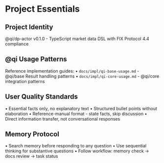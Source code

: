   # Project Essentials

  ## Project Identity
  @qi/dp-actor v0.1.0 - TypeScript market data DSL with FIX Protocol 4.4 compliance

  ## @qi Usage Patterns
  Reference implementation guides:
  • `docs/impl/qi-base-usage.md` - @qi/base Result handling patterns
  • `docs/impl/qi-core-usage.md` - @qi/core integration patterns

  ## User Quality Standards
  • Essential facts only, no explanatory text
  • Structured bullet points without elaboration
  • Reference-manual format - state facts, skip discussion
  • Direct information transfer, not conversational responses

  ## Memory Protocol
  • Search memory before responding to any question
  • Use sequential thinking for substantive questions
  • Follow workflow: memory check → docs review → task status